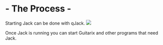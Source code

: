 # - The Process -

Starting Jack can be done with qJack.
![](Images/JACKAudioConnectionKitStarted._014.png)

Once Jack is running you can start Guitarix and other programs that need Jack.
